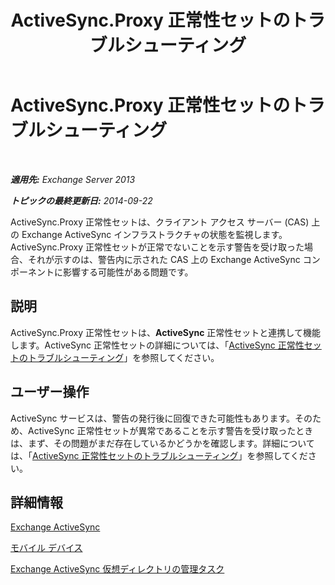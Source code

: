﻿---
title: ActiveSync.Proxy 正常性セットのトラブルシューティング
TOCTitle: ActiveSync.Proxy 正常性セットのトラブルシューティング
ms:assetid: f10acbb8-4d2e-43fb-b3a5-6dbb7a529e04
ms:mtpsurl: https://technet.microsoft.com/ja-jp/library/ms.exch.scom.activesync.proxy(v=EXCHG.150)
ms:contentKeyID: 53181846
ms.date: 01/28/2016
mtps_version: v=EXCHG.150
ms.translationtype: HT
---

# ActiveSync.Proxy 正常性セットのトラブルシューティング

 

_**適用先:** Exchange Server 2013_

_**トピックの最終更新日:** 2014-09-22_

ActiveSync.Proxy 正常性セットは、クライアント アクセス サーバー (CAS) 上の Exchange ActiveSync インフラストラクチャの状態を監視します。ActiveSync.Proxy 正常性セットが正常でないことを示す警告を受け取った場合、それが示すのは、警告内に示された CAS 上の Exchange ActiveSync コンポーネントに影響する可能性がある問題です。

## 説明

ActiveSync.Proxy 正常性セットは、**ActiveSync** 正常性セットと連携して機能します。ActiveSync 正常性セットの詳細については、「[ActiveSync 正常性セットのトラブルシューティング](troubleshooting-activesync-health-set.md)」を参照してください。

## ユーザー操作

ActiveSync サービスは、警告の発行後に回復できた可能性もあります。そのため、ActiveSync 正常性セットが異常であることを示す警告を受け取ったときは、まず、その問題がまだ存在しているかどうかを確認します。詳細については、「[ActiveSync 正常性セットのトラブルシューティング](troubleshooting-activesync-health-set.md)」を参照してください。

## 詳細情報

[Exchange ActiveSync](https://technet.microsoft.com/ja-jp/library/aa998357\(v=exchg.150\))

[モバイル デバイス](https://technet.microsoft.com/ja-jp/library/bb232129\(v=exchg.150\))

[Exchange ActiveSync 仮想ディレクトリの管理タスク](https://technet.microsoft.com/ja-jp/library/bb125170\(v=exchg.150\))

